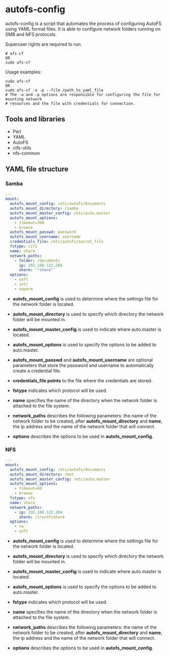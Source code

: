 # autofs-config

autofs-config is a script that automates the process of configuring AutoFS using YAML format files. It is able to configure network folders running on SMB and NFS protocols.

Superuser rights are required to run.

```
# afs-cf
OR
sudo afs-cf
```

Usage examples:

```
sudo afs-cf
OR
sudo afs-cf -a -p --file /path_to_yaml_file
# The -a and -p options are responsible for configuring the file for mounting network 
# resources and the file with credentials for connection.
```

## Tools and libraries

* Perl
* YAML
* AutoFS
* cifs-utils
* nfs-common

## YAML file structure

### Samba

```yaml
---
mount:
  autofs_mount_config: /etc/autofs/documents
  autofs_mount_directory: /samba
  autofs_mount_master_config: /etc/auto.master
  autofs_mount_options:
    - timeout=360
    - browse
  autofs_mount_passwd: password
  autofs_mount_username: username
  credentials_file: /etc/autofs/secret_file
  fstype: cifs
  name: share
  network_paths:
    - folder: /documents
      ip: 192.168.122.204
      share: '"share"'
  options:
    - soft
    - intr
    - noperm
```

* **autofs_mount_config** is used to determine where the settings file for the network folder is located.

* **autofs_mount_directory** is used to specify which directory the network folder will be mounted in.

* **autofs_mount_master_config** is used to indicate where auto.master is located.

* **autofs_mount_options** is used to specify the options to be added to auto.master.

* **autofs_mount_passwd** and **autofs_mount_username** are optional parameters that store the password and username to automatically create a credential file.

* **credentials_file points** to the file where the credentials are stored.

* **fstype** indicates which protocol will be used.

* **name** specifies the name of the directory when the network folder is attached to the file system.

* **network_paths** describes the following parameters: the name of the network folder to be created, after **autofs_mount_directory** and **name**, the ip address and the name of the network folder that will connect.

* **options** describes the options to be used in **autofs_mount_config**.

### NFS

```yaml
---
mount:
  autofs_mount_config: /etc/autofs/documents
  autofs_mount_directory: /mnt
  autofs_mount_master_config: /etc/auto.master
  autofs_mount_options:
    - timeout=60
    - browse
  fstype: nfs
  name: share
  network_paths:
    - ip: 192.168.122.204
      share: /srv/nfsshare
  options:
    - rw
    - soft
```

* **autofs_mount_config** is used to determine where the settings file for the network folder is located.

* **autofs_mount_directory** is used to specify which directory the network folder will be mounted in.

* **autofs_mount_master_config** is used to indicate where auto.master is located.

* **autofs_mount_options** is used to specify the options to be added to auto.master.

* **fstype** indicates which protocol will be used.

* **name** specifies the name of the directory when the network folder is attached to the file system.

* **network_paths** describes the following parameters: the name of the network folder to be created, after **autofs_mount_directory** and **name**, the ip address and the name of the network folder that will connect.

* **options** describes the options to be used in **autofs_mount_config**.

